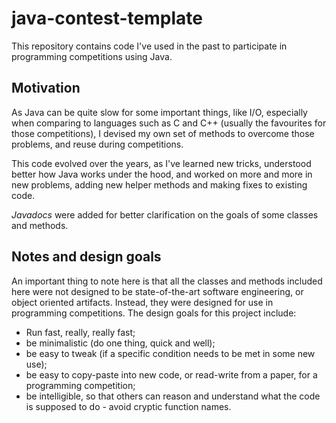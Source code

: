 # java-contest-template

This repository contains code I've used in the past to participate in programming competitions using Java.

## Motivation

As Java can be quite slow for some important things, like I/O, especially when comparing to languages such as C and C++ (usually the favourites for those competitions), I devised my own set of methods to overcome those problems, and reuse during competitions.

This code evolved over the years, as I've learned new tricks, understood better how Java works under the hood, and worked on more and more in new problems, adding new helper methods and making fixes to existing code.

_Javadocs_ were added for better clarification on the goals of some classes and methods.

## Notes and design goals

An important thing to note here is that all the classes and methods included here were not designed to be state-of-the-art software engineering, or object oriented artifacts.
Instead, they were designed for use in programming competitions.
The design goals for this project include:
+ Run fast, really, really fast;
+ be minimalistic (do one thing, quick and well);
+ be easy to tweak (if a specific condition needs to be met in some new use);
+ be easy to copy-paste into new code, or read-write from a paper, for a programming competition;
+ be intelligible, so that others can reason and understand what the code is supposed to do - avoid cryptic function names.
